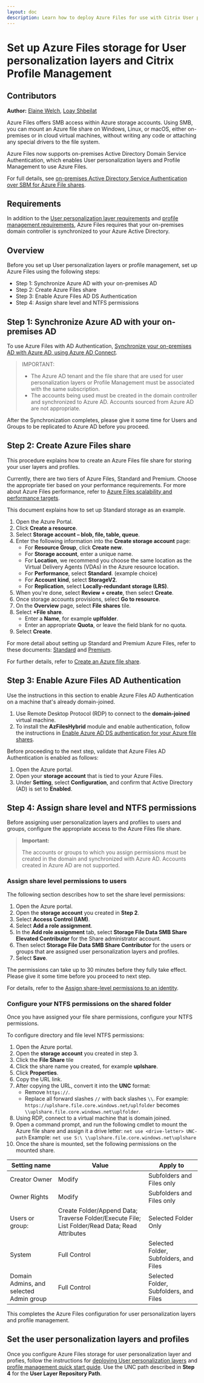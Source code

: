 ```yaml
---
layout: doc
description: Learn how to deploy Azure Files for use with Citrix User personalization layers and Citrix Profile Management
---
```

# Set up Azure Files storage for User personalization layers and Citrix Profile Management

## Contributors

**Author:** [Elaine Welch](mailto:Elaine.Welch@citrix.com), [Loay Shbeilat](mailto:loay.shbeilat@citrix.com) 

Azure Files offers SMB access within Azure storage accounts. Using SMB, you can mount an Azure file share on Windows, Linux, or macOS, either on-premises or in cloud virtual machines, without writing any code or attaching any special drivers to the file system.

Azure Files now supports on-premises Active Directory Domain Service Authentication, which enables User personalization layers and Profile Management to use Azure Files.

For full details, see [on-premises Active Directory Service Authentication over SBM for Azure File shares](https://docs.microsoft.com/en-us/azure/storage/files/storage-files-identity-auth-active-directory-enable).

## Requirements

In addition to the [User personalization layer requirements](https://docs.citrix.com/en-us/citrix-virtual-apps-desktops/install-configure/user-personalization-layer.html) and [profile management requirements](https://docs.citrix.com/en-us/profile-management/current-release/system-requirements.html), Azure Files requires that your on-premises domain controller is synchronized to your Azure Active Directory.

## Overview

Before you set up User personalization layers or profile management, set up Azure Files using the following steps:

-  Step 1: Synchronize Azure AD with your on-premises AD 
-  Step 2: Create Azure Files share
-  Step 3: Enable Azure Files AD DS Authentication
-  Step 4: Assign share level and NTFS permissions

## Step 1: Synchronize Azure AD with your on-premises AD

To use Azure Files with AD Authentication, [Synchronize your on-premises AD with Azure AD, using Azure AD Connect](https://docs.microsoft.com/en-us/azure/active-directory/hybrid/how-to-connect-install-roadmap).

>IMPORTANT:
>
>-  The Azure AD tenant and the file share that are used for user personalization layers or Profile Management must be associated with the same subscription.
>-  The accounts being used must be created in the domain controller and synchronized to Azure AD. Accounts sourced from Azure AD are not appropriate.

After the Synchronization completes, please give it some time for Users and Groups to be replicated to Azure AD before you proceed.

## Step 2: Create Azure Files share

This procedure explains how to create an Azure Files file share for storing your user layers and profiles.

Currently, there are two tiers of Azure Files, Standard and Premium. Choose the appropriate tier based on your performance requirements. For more about Azure Files performance, refer to [Azure Files scalability and performance targets](https://docs.microsoft.com/en-us/azure/storage/files/storage-files-scale-targets#file-share-and-file-scale-targets).

This document explains how to set up Standard storage as an example.

1. Open the Azure Portal. 
1. Click **Create a resource**.
1. Select **Storage account – blob, file, table, queue**.
1. Enter the following information into the **Create storage account** page:
   -  For **Resource Group**, click **Create new**.
   -  For **Storage account**, enter a unique name.
   -  For **Location**, we recommend you choose the same location as the Virtual Delivery Agents (VDAs) in the Azure resource location.
   -  For **Performance**, select **Standard**. (example choice)
   -  For **Account kind**, select **StorageV2**.
   -  For **Replication**, select **Locally-redundant storage (LRS)**.
1. When you're done, select **Review + create**, then select **Create**.
1. Once storage accounts provisions, select **Go to resource**.
1. On the **Overview** page, select **File shares** tile.
1. Select **+File share**.
   -  Enter a **Name**, for example **uplfolder**.
   -  Enter an appropriate **Quota**, or leave the field blank for no quota.
1. Select **Create**.

For more detail about setting up Standard and Premium Azure Files, refer to these documents:
[Standard](https://docs.microsoft.com/en-us/azure/storage/files/storage-files-how-to-create-large-file-share?tabs=azure-portal)
 and [Premium](https://docs.microsoft.com/en-us/azure/storage/files/storage-how-to-create-premium-fileshare).

For further details, refer to [Create an Azure file share](https://docs.microsoft.com/en-us/azure/storage/files/storage-how-to-create-file-share?tabs=azure-portal).

## Step 3: Enable Azure Files AD Authentication

Use the instructions in this section to enable Azure Files AD Authentication on a machine that's already domain-joined. 

1. Use Remote Desktop Protocol (RDP) to connect to the **domain-joined** virtual machine.
1. To install the **AzFilesHybrid** module and enable authentication, follow the instructions in [Enable Azure AD DS authentication for your Azure file shares](https://docs.microsoft.com/en-us/azure/storage/files/storage-files-identity-ad-ds-enable).

Before proceeding to the next step, validate that Azure Files AD Authentication is enabled as follows:

1. Open the Azure portal.
1. Open your **storage account** that is tied to your Azure Files.
1. Under **Setting**, select **Configuration**, and confirm that Active Directory (AD) is set to **Enabled**.

## Step 4: Assign share level and NTFS permissions

Before assigning user personalization layers and profiles to users and groups, configure the appropriate access to the Azure Files file share. 

>**Important:**
>
>The accounts or groups to which you assign permissions must be created in the domain and synchronized with Azure AD. Accounts created in Azure AD are not supported.

### Assign share level permissions to users

The following section describes how to set the share level permissions:

1. Open the Azure portal.
1. Open the **storage account** you created in **Step 2**.
1. Select **Access Control (IAM)**.
1. Select **Add a role assignment**.
1. In the **Add role assignment** tab, select **Storage File Data SMB Share Elevated Contributor** for the Share administrator account.
1. Then select **Storage File Data SMB Share Contributor** for the users or groups that are assigned user personalization layers and profiles.
1. Select **Save**.

The permissions can take up to 30 minutes before they fully take effect. Please give it some time before you proceed to next step.

For details, refer to the [Assign share-level permissions to an identity](https://docs.microsoft.com/en-us/azure/storage/files/storage-files-identity-ad-ds-assign-permissions).

### Configure your NTFS permissions on the shared folder

Once you have assigned your file share permissions, configure your NTFS permissions. 

To configure directory and file level NTFS permissions:

1. Open the Azure portal.
1. Open the **storage account** you created in step 3.
1. Click the **File Share** tile
1. Click the share name you created, for example **uplshare**.
1. Click **Properties**.
1. Copy the URL link.
1. After copying the URL, convert it into the **UNC** format:
   - Remove `https://`.
   - Replace all forward slashes `//` with back slashes `\\`. For example:  
      `https://uplshare.file.core.windows.net/uplfolder` becomes      
      `\\uplshare.file.core.windows.net\uplfolder`.
1. Using RDP, connect to a virtual machine that is domain joined.
1. Open a command prompt, and run the following cmdlet to mount the Azure file share and assign it a drive letter:
    `net use <drive-letter> UNC-path`
    Example: `net use S:\ \\uplshare.file.core.windows.net\uplshare`
1. Once the share is mounted, set the following permissions on the mounted share.

| Setting name | Value | Apply to |
|---|---|---|
| Creator Owner|Modify | Subfolders and Files only |
| Owner Rights | Modify | Subfolders and Files only |
| Users or group: | Create Folder/Append Data; Traverse Folder/Execute File; List Folder/Read Data; Read Attributes | Selected Folder Only |
| System | Full Control | Selected Folder, Subfolders, and Files |
| Domain Admins, and selected Admin group | Full Control | Selected Folder, Subfolders, and Files |

This completes the Azure Files configuration for user personalization layers and profile management.

## Set the user personalization layers and profiles

Once you configure Azure Files storage for user personalization layer and profies, follow the instructions for [deploying User personalization layers](https://docs.citrix.com/en-us/citrix-virtual-apps-desktops/install-configure/user-personalization-layer.html) and [profile management quick start guide](https://docs.citrix.com/en-us/profile-management/current-release/quick-start-guide.html). Use the UNC path described in **Step 4** for the **User Layer Repository Path**.

